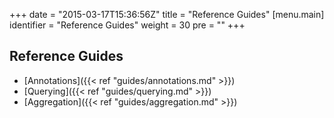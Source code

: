 +++
date = "2015-03-17T15:36:56Z"
title = "Reference Guides"
[menu.main]
  identifier = "Reference Guides"
  weight = 30
  pre = "<i class='fa fa-book'></i>"
+++

## Reference Guides

  * [Annotations]({{< ref "guides/annotations.md" >}})
  * [Querying]({{< ref "guides/querying.md" >}})
  * [Aggregation]({{< ref "guides/aggregation.md" >}})

